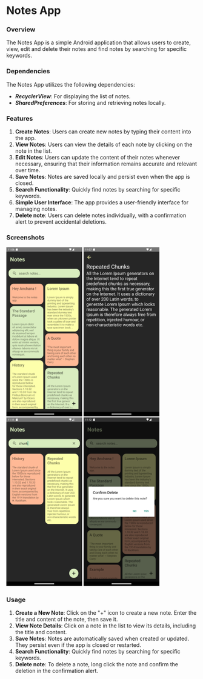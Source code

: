 # Notes App

### Overview

The Notes App is a simple Android application that allows users to create, view, edit and delete their notes and find notes by searching for specific keywords.

### Dependencies

The Notes App utilizes the following dependencies:

- ***RecyclerView***: For displaying the list of notes.
- ***SharedPreferences***: For storing and retrieving notes locally.

### Features

1. **Create Notes**: Users can create new notes by typing their content into the app.
2. **View Notes**: Users can view the details of each note by clicking on the note in the list.
3. **Edit Notes**: Users can update the content of their notes whenever necessary, ensuring that their information remains accurate and relevant over time.
4. **Save Notes**: Notes are saved locally and persist even when the app is closed.
5. **Search Functionality**: Quickly find notes by searching for specific keywords.
6. **Simple User Interface**: The app provides a user-friendly interface for managing notes.
7. **Delete note**: Users can delete notes individually, with a confirmation alert to prevent accidental deletions.

### Screenshots
<img src="app/src/main/res/drawable/screenshot01.PNG" width="200" /> <img src="app/src/main/res/drawable/screenshot02.png" width="200" />  <img src="app/src/main/res/drawable/screenshot03.png" width="200" />  <img src="app/src/main/res/drawable/screenshot04.png" width="200" />


### Usage

1. **Create a New Note**: Click on the "+" icon to create a new note. Enter the title and content of the note, then save it.
2. **View Note Details**: Click on a note in the list to view its details, including the title and content.
3. **Save Notes**: Notes are automatically saved when created or updated. They persist even if the app is closed or restarted.
4. **Search Functionality**: Quickly find notes by searching for specific keywords.
5. **Delete note**: To delete a note, long click the note and confirm the deletion in the confirmation alert.




